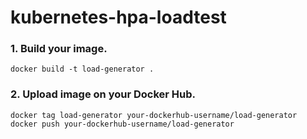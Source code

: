 # kubernetes-hpa-loadtest
### 1. Build your image.
```
docker build -t load-generator .
```
### 2. Upload image on your Docker Hub.
```
docker tag load-generator your-dockerhub-username/load-generator
docker push your-dockerhub-username/load-generator
```

